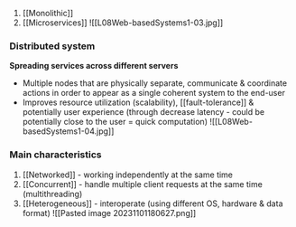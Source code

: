1. [[Monolithic]]
2. [[Microservices]]
![[L08Web-basedSystems1-03.jpg]]
### Distributed system
**Spreading services across different servers**
- Multiple nodes that are physically separate, communicate & coordinate actions in order to appear as a single coherent system to the end-user
- Improves resource utilization (scalability), [[fault-tolerance]] & potentially user experience (through decrease latency - could be potentially close to the user = quick computation)
![[L08Web-basedSystems1-04.jpg]]
### Main characteristics
1. [[Networked]] - working independently at the same time
2. [[Concurrent]] - handle multiple client requests at the same time (multithreading)
3. [[Heterogeneous]] - interoperate (using different OS, hardware & data format)
 ![[Pasted image 20231101180627.png]]